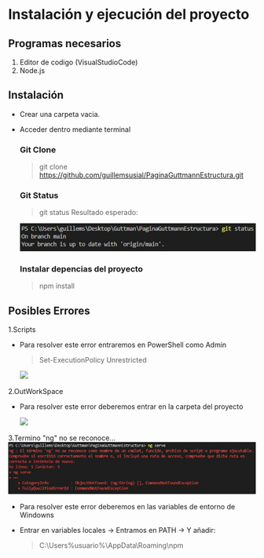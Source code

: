 # Instalación y ejecución del proyecto
## Programas necesarios
1. Editor de codigo (VisualStudioCode)
2. Node.js
## Instalación
* Crear una carpeta vacia.
* Acceder dentro mediante terminal
  ### Git Clone
  > git clone https://github.com/guillemsusial/PaginaGuttmannEstructura.git
  ### Git Status
  > git status
  Resultado esperado:
    
    ![](/readme_assets/gitStatus.jpg)

  ### Instalar depencias del proyecto
  > npm install
  
## Posibles Errores
  1.Scripts 
   * Para resolver este error entraremos en PowerShell como Admin
      > Set-ExecutionPolicy Unrestricted
      
       ![](https://tecnotraffic.net/wp-content/uploads/2020/11/1605567827_547_3-formas-de-cambiar-la-politica-de-ejecucion-de-PowerShell.png)
       
  2.OutWorkSpace 
   * Para resolver este error deberemos entrar en la carpeta del proyecto

       ![](https://i0.wp.com/randomnerdtutorials.com/wp-content/uploads/2021/07/2-Multi-root-workspace-untitled-ESP32-ESP8266-VS-Code.png?resize=750%2C288&quality=100&strip=all&ssl=1)

  3.Termino "ng" no se reconoce...  
     ![](/readme_assets/41065b1d-3939-4f5d-b986-ff6c600f49ea.jpg)
     
   * Para resolver este error deberemos en las variables de entorno de Windowns     
   * Entrar en variables locales -> Entramos en PATH -> Y añadir:
   
     >C:\Users\%usuario%\AppData\Roaming\npm
